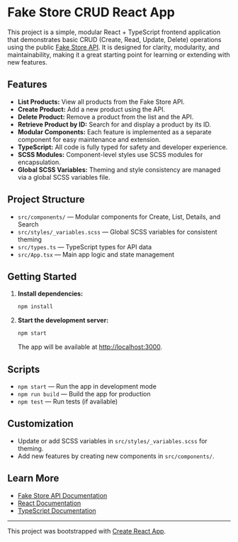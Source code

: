 # Fake Store CRUD React App

This project is a simple, modular React + TypeScript frontend application that demonstrates basic CRUD (Create, Read, Update, Delete) operations using the public [Fake Store API](https://fakestoreapi.com/). It is designed for clarity, modularity, and maintainability, making it a great starting point for learning or extending with new features.

## Features

- **List Products:** View all products from the Fake Store API.
- **Create Product:** Add a new product using the API.
- **Delete Product:** Remove a product from the list and the API.
- **Retrieve Product by ID:** Search for and display a product by its ID.
- **Modular Components:** Each feature is implemented as a separate component for easy maintenance and extension.
- **TypeScript:** All code is fully typed for safety and developer experience.
- **SCSS Modules:** Component-level styles use SCSS modules for encapsulation.
- **Global SCSS Variables:** Theming and style consistency are managed via a global SCSS variables file.

## Project Structure

- `src/components/` — Modular components for Create, List, Details, and Search
- `src/styles/_variables.scss` — Global SCSS variables for consistent theming
- `src/types.ts` — TypeScript types for API data
- `src/App.tsx` — Main app logic and state management

## Getting Started

1. **Install dependencies:**
   ```sh
   npm install
   ```
2. **Start the development server:**
   ```sh
   npm start
   ```
   The app will be available at [http://localhost:3000](http://localhost:3000).

## Scripts

- `npm start` — Run the app in development mode
- `npm run build` — Build the app for production
- `npm test` — Run tests (if available)

## Customization

- Update or add SCSS variables in `src/styles/_variables.scss` for theming.
- Add new features by creating new components in `src/components/`.

## Learn More

- [Fake Store API Documentation](https://fakestoreapi.com/)
- [React Documentation](https://reactjs.org/)
- [TypeScript Documentation](https://www.typescriptlang.org/)

---

This project was bootstrapped with [Create React App](https://github.com/facebook/create-react-app).
